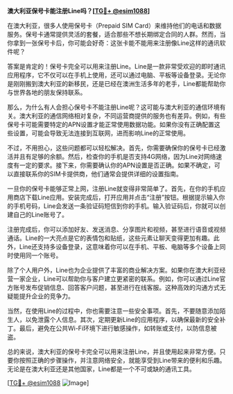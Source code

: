 **澳大利亚保号卡能注册Line吗？[[TG💪+ @esim1088](https://t.me/s/esim1088)]**

在澳大利亚，很多人使用保号卡（Prepaid SIM Card）来维持他们的电话和数据服务。保号卡通常提供灵活的套餐，适合那些不想长期绑定合同的人群。然而，当你拿到一张保号卡后，你可能会好奇：这张卡能不能用来注册像Line这样的通讯软件呢？

答案是肯定的！保号卡完全可以用来注册Line。Line是一款非常受欢迎的即时通讯应用程序，它不仅可以在手机上使用，还可以通过电脑、平板等设备登录。无论你是刚刚搬到澳大利亚的新移民，还是已经在澳洲生活多年的老手，Line都能帮助你与世界各地的朋友保持联系。

那么，为什么有人会担心保号卡不能注册Line呢？这可能与澳大利亚的通信环境有关。澳大利亚的通信网络相对复杂，不同运营商提供的服务也有差异。例如，有些保号卡可能需要特定的APN设置才能正常使用数据功能。如果你没有正确配置这些设置，可能会导致无法连接到互联网，进而影响Line的正常使用。

不过，不用担心，这些问题都可以轻松解决。首先，你需要确保你的保号卡已经激活并且有足够的余额。然后，检查你的手机是否支持4G网络，因为Line对网络速度有一定的要求。接下来，你需要确认你的APN设置是否正确。如果不确定，可以直接联系你的SIM卡提供商，他们通常会提供详细的设置指南。

一旦你的保号卡能够正常上网，注册Line就变得非常简单了。首先，在你的手机应用商店下载Line应用。安装完成后，打开应用并点击“注册”按钮。根据提示输入你的手机号码，Line会发送一条验证码短信到你的手机。输入验证码后，你就可以创建自己的Line账号了。

注册完成后，你可以添加好友、发送消息、分享图片和视频，甚至进行语音或视频通话。Line的一大亮点是它的表情包和贴纸，这些元素让聊天变得更加有趣。此外，Line还支持多设备登录，这意味着你可以在手机、平板、电脑等多个设备上同时使用同一个账号。

除了个人用户外，Line也为企业提供了丰富的商业解决方案。如果你在澳大利亚经营一家企业，Line可以帮助你与客户建立更紧密的联系。例如，你可以通过Line官方账号发布促销信息、回答客户问题，甚至进行在线客服。这种高效的沟通方式无疑能提升企业的竞争力。

当然，在使用Line的过程中，你也需要注意一些安全事项。首先，不要随意添加陌生人，以免泄露个人信息。其次，定期更新Line的应用程序，以确保最新的安全补丁。最后，避免在公共Wi-Fi环境下进行敏感操作，如转账或支付，以防信息被盗。

总的来说，澳大利亚的保号卡完全可以用来注册Line，并且使用起来非常方便。只要你按照正确的步骤操作，并注意网络安全，就能享受到Line带来的便利和乐趣。无论是在澳大利亚还是其他国家，Line都是一个不可或缺的通讯工具。

[[TG💪+ @esim1088](https://t.me/s/esim1088) ![Image](https://i.postimg.cc/4NQfJmqS/Snipaste-2025-05-13-00-14-12.png)]